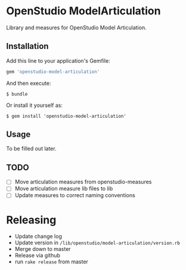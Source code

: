 # OpenStudio ModelArticulation

Library and measures for OpenStudio Model Articulation.

## Installation

Add this line to your application's Gemfile:

```ruby
gem 'openstudio-model-articulation'
```

And then execute:

    $ bundle

Or install it yourself as:

    $ gem install 'openstudio-model-articulation'

## Usage

To be filled out later. 

## TODO

- [ ] Move articulation measures from openstudio-measures
- [ ] Move articulation measure lib files to lib
- [ ] Update measures to correct naming conventions

# Releasing

* Update change log
* Update version in `/lib/openstudio/model-articulation/version.rb`
* Merge down to master
* Release via github
* run `rake release` from master